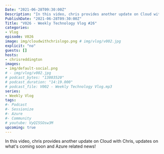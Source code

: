 ```yaml
---
Date: "2021-06-28T09:30:00Z"
Description: "In this video, chris provides another update on Cloud with Chris, updates on what's coming soon and Azure related news!"
PublishDate: "2021-06-28T09:30:00Z"
Title: "V026 - Weekly Technology Vlog #26"
categories:
- Vlog
episode: V026
image: img/cloudwithchrislogo.png # img/vlog/v002.jpg
explicit: "no"
guests: []
hosts:
- chrisreddington
images:
- img/default-social.png
# - img/vlog/v002.jpg
# podcast_bytes: "13803520"
# podcast_duration: "14:19.000"
# podcast_file: V002 - Weekly Technology Vlog.mp3
series:
- Weekly Vlog
tags:
#- Podcast
#- Sessionize
#- Azure
#- Community
# youtube: VyQI5SOsw3M
upcoming: true
---
```

In this video, chris provides another update on Cloud with Chris, updates on what's coming soon and Azure related news!